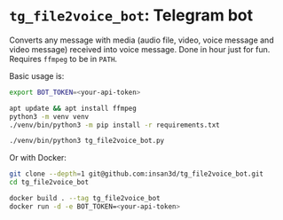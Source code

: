 # `tg_file2voice_bot`: Telegram bot

Converts any message with media (audio file, video, voice message and video message) received into voice message. Done in hour just for fun. Requires `ffmpeg` to be in `PATH`.

Basic usage is:

```bash session
export BOT_TOKEN=<your-api-token>

apt update && apt install ffmpeg
python3 -m venv venv
./venv/bin/python3 -m pip install -r requirements.txt

./venv/bin/python3 tg_file2voice_bot.py
```
Or with Docker:

```bash session
git clone --depth=1 git@github.com:insan3d/tg_file2voice_bot.git
cd tg_file2voice_bot

docker build . --tag tg_file2voice_bot
docker run -d -e BOT_TOKEN=<your-api-token>
```

